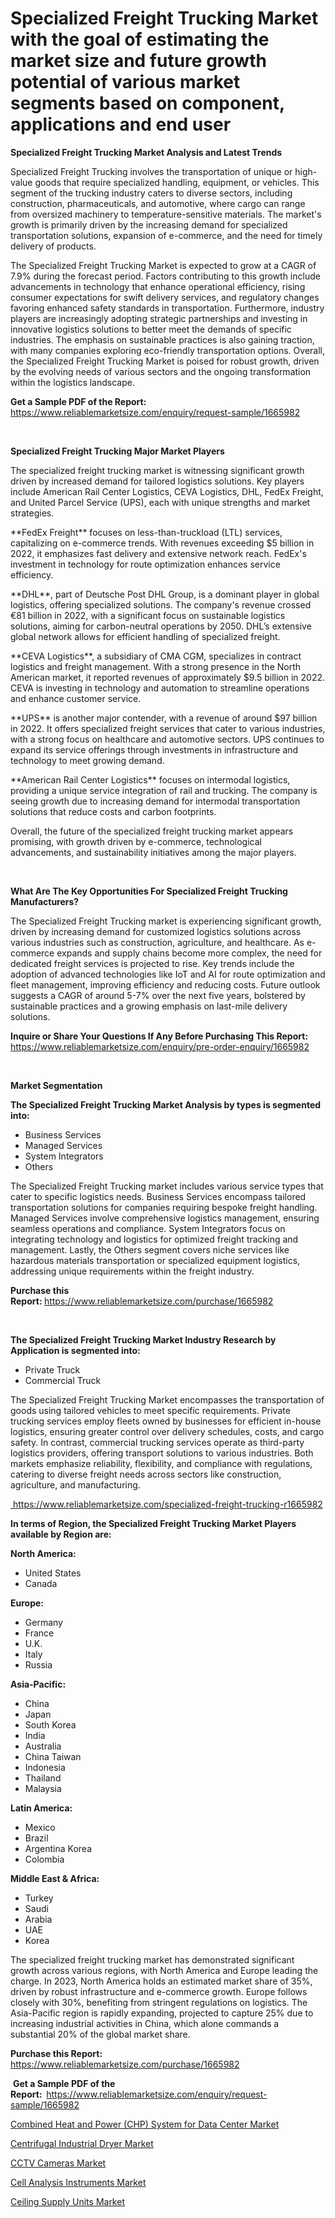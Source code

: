 <p><h1>Specialized Freight Trucking Market with the goal of estimating the market size and future growth potential of various market segments based on component, applications and end user</h1></p><p><strong>Specialized Freight Trucking Market Analysis and Latest Trends</strong></p>
<p><p>Specialized Freight Trucking involves the transportation of unique or high-value goods that require specialized handling, equipment, or vehicles. This segment of the trucking industry caters to diverse sectors, including construction, pharmaceuticals, and automotive, where cargo can range from oversized machinery to temperature-sensitive materials. The market's growth is primarily driven by the increasing demand for specialized transportation solutions, expansion of e-commerce, and the need for timely delivery of products.</p><p>The Specialized Freight Trucking Market is expected to grow at a CAGR of 7.9% during the forecast period. Factors contributing to this growth include advancements in technology that enhance operational efficiency, rising consumer expectations for swift delivery services, and regulatory changes favoring enhanced safety standards in transportation. Furthermore, industry players are increasingly adopting strategic partnerships and investing in innovative logistics solutions to better meet the demands of specific industries. The emphasis on sustainable practices is also gaining traction, with many companies exploring eco-friendly transportation options. Overall, the Specialized Freight Trucking Market is poised for robust growth, driven by the evolving needs of various sectors and the ongoing transformation within the logistics landscape.</p></p>
<p><strong>Get a Sample PDF of the Report:&nbsp;</strong> <a href="https://www.reliablemarketsize.com/enquiry/request-sample/1665982?utm_campaign=1167&utm_medium=2&utm_source=Github&utm_content=ia&utm_term=08042025&utm_id=specialized-freight-trucking">https://www.reliablemarketsize.com/enquiry/request-sample/1665982</a></p>
<p>&nbsp;</p>
<p><strong>Specialized Freight Trucking Major Market Players</strong></p>
<p><p>The specialized freight trucking market is witnessing significant growth driven by increased demand for tailored logistics solutions. Key players include American Rail Center Logistics, CEVA Logistics, DHL, FedEx Freight, and United Parcel Service (UPS), each with unique strengths and market strategies.</p><p>**FedEx Freight** focuses on less-than-truckload (LTL) services, capitalizing on e-commerce trends. With revenues exceeding $5 billion in 2022, it emphasizes fast delivery and extensive network reach. FedEx's investment in technology for route optimization enhances service efficiency.</p><p>**DHL**, part of Deutsche Post DHL Group, is a dominant player in global logistics, offering specialized solutions. The company's revenue crossed €81 billion in 2022, with a significant focus on sustainable logistics solutions, aiming for carbon-neutral operations by 2050. DHL’s extensive global network allows for efficient handling of specialized freight.</p><p>**CEVA Logistics**, a subsidiary of CMA CGM, specializes in contract logistics and freight management. With a strong presence in the North American market, it reported revenues of approximately $9.5 billion in 2022. CEVA is investing in technology and automation to streamline operations and enhance customer service.</p><p>**UPS** is another major contender, with a revenue of around $97 billion in 2022. It offers specialized freight services that cater to various industries, with a strong focus on healthcare and automotive sectors. UPS continues to expand its service offerings through investments in infrastructure and technology to meet growing demand.</p><p>**American Rail Center Logistics** focuses on intermodal logistics, providing a unique service integration of rail and trucking. The company is seeing growth due to increasing demand for intermodal transportation solutions that reduce costs and carbon footprints.</p><p>Overall, the future of the specialized freight trucking market appears promising, with growth driven by e-commerce, technological advancements, and sustainability initiatives among the major players.</p></p>
<p>&nbsp;</p>
<p><strong>What Are The Key Opportunities For Specialized Freight Trucking Manufacturers?</strong></p>
<p><p>The Specialized Freight Trucking market is experiencing significant growth, driven by increasing demand for customized logistics solutions across various industries such as construction, agriculture, and healthcare. As e-commerce expands and supply chains become more complex, the need for dedicated freight services is projected to rise. Key trends include the adoption of advanced technologies like IoT and AI for route optimization and fleet management, improving efficiency and reducing costs. Future outlook suggests a CAGR of around 5-7% over the next five years, bolstered by sustainable practices and a growing emphasis on last-mile delivery solutions.</p></p>
<p><strong>Inquire or Share Your Questions If Any Before Purchasing This Report:</strong> <a href="https://www.reliablemarketsize.com/enquiry/pre-order-enquiry/1665982?utm_campaign=1167&utm_medium=2&utm_source=Github&utm_content=ia&utm_term=08042025&utm_id=specialized-freight-trucking">https://www.reliablemarketsize.com/enquiry/pre-order-enquiry/1665982</a></p>
<p>&nbsp;</p>
<p><strong>Market Segmentation</strong></p>
<p><strong>The Specialized Freight Trucking Market Analysis by types is segmented into:</strong></p>
<p><ul><li>Business Services</li><li>Managed Services</li><li>System Integrators</li><li>Others</li></ul></p>
<p><p>The Specialized Freight Trucking market includes various service types that cater to specific logistics needs. Business Services encompass tailored transportation solutions for companies requiring bespoke freight handling. Managed Services involve comprehensive logistics management, ensuring seamless operations and compliance. System Integrators focus on integrating technology and logistics for optimized freight tracking and management. Lastly, the Others segment covers niche services like hazardous materials transportation or specialized equipment logistics, addressing unique requirements within the freight industry.</p></p>
<p><strong>Purchase this Report:&nbsp;</strong><a href="https://www.reliablemarketsize.com/purchase/1665982?utm_campaign=1167&utm_medium=2&utm_source=Github&utm_content=ia&utm_term=08042025&utm_id=specialized-freight-trucking">https://www.reliablemarketsize.com/purchase/1665982</a></p>
<p>&nbsp;</p>
<p><strong>The Specialized Freight Trucking Market Industry Research by Application is segmented into:</strong></p>
<p><ul><li>Private Truck</li><li>Commercial Truck</li></ul></p>
<p><p>The Specialized Freight Trucking Market encompasses the transportation of goods using tailored vehicles to meet specific requirements. Private trucking services employ fleets owned by businesses for efficient in-house logistics, ensuring greater control over delivery schedules, costs, and cargo safety. In contrast, commercial trucking services operate as third-party logistics providers, offering transport solutions to various industries. Both markets emphasize reliability, flexibility, and compliance with regulations, catering to diverse freight needs across sectors like construction, agriculture, and manufacturing.</p></p>
<p><a href="https://www.reliablemarketsize.com/specialized-freight-trucking-r1665982?utm_campaign=1167&utm_medium=2&utm_source=Github&utm_content=ia&utm_term=08042025&utm_id=specialized-freight-trucking">&nbsp;https://www.reliablemarketsize.com/specialized-freight-trucking-r1665982</a></p>
<p><strong>In terms of Region, the Specialized Freight Trucking Market Players available by Region are:</strong></p>
<p>
    <p> <strong> North America: </strong>
        <ul>
            <li>United States</li>
            <li>Canada</li>
        </ul>
        </p> 
    <p> <strong> Europe: </strong>
        <ul>
            <li>Germany</li>
            <li>France</li>
            <li>U.K.</li>
            <li>Italy</li>
            <li>Russia</li>
        </ul>
        </p> 
    <p> <strong> Asia-Pacific: </strong>
        <ul>
            <li>China</li>
            <li>Japan</li>
            <li>South Korea</li>
            <li>India</li>
            <li>Australia</li>
            <li>China Taiwan</li>
            <li>Indonesia</li>
            <li>Thailand</li>
            <li>Malaysia</li>
        </ul>
        </p> 
    <p> <strong> Latin America: </strong>
        <ul>
            <li>Mexico</li>
            <li>Brazil</li>
            <li>Argentina Korea</li>
            <li>Colombia</li>
        </ul>
        </p> 
    <p> <strong> Middle East & Africa: </strong>
        <ul>
            <li>Turkey</li>
            <li>Saudi</li>
            <li>Arabia</li>
            <li>UAE</li>
            <li>Korea</li>
        </ul>
    </p>
    </p>
<p><p>The specialized freight trucking market has demonstrated significant growth across various regions, with North America and Europe leading the charge. In 2023, North America holds an estimated market share of 35%, driven by robust infrastructure and e-commerce growth. Europe follows closely with 30%, benefiting from stringent regulations on logistics. The Asia-Pacific region is rapidly expanding, projected to capture 25% due to increasing industrial activities in China, which alone commands a substantial 20% of the global market share.</p></p>
<p><strong>Purchase this Report: </strong><a href="https://www.reliablemarketsize.com/purchase/1665982?utm_campaign=1167&utm_medium=2&utm_source=Github&utm_content=ia&utm_term=08042025&utm_id=specialized-freight-trucking">https://www.reliablemarketsize.com/purchase/1665982</a></p>
<p>&nbsp;<strong>Get a Sample PDF of the Report:&nbsp;&nbsp;</strong><a href="https://www.reliablemarketsize.com/enquiry/request-sample/1665982?utm_campaign=1167&utm_medium=2&utm_source=Github&utm_content=ia&utm_term=08042025&utm_id=specialized-freight-trucking">https://www.reliablemarketsize.com/enquiry/request-sample/1665982</a></p>
<p><strong></strong></p>
<p><p><a href="https://github.com/shefikagbons/Market-Research-Report-List-1/blob/main/combined-heat-and-power-chp-system-for-data-center-market.md?utm_campaign=1167&utm_medium=2&utm_source=Github&utm_content=ia&utm_term=08042025&utm_id=specialized-freight-trucking">Combined Heat and Power (CHP) System for Data Center Market</a></p><p><a href="https://github.com/signallaikun/Market-Research-Report-List-1/blob/main/centrifugal-industrial-dryer-market.md?utm_campaign=1167&utm_medium=2&utm_source=Github&utm_content=ia&utm_term=08042025&utm_id=specialized-freight-trucking">Centrifugal Industrial Dryer Market</a></p><p><a href="https://github.com/celpabembes/Market-Research-Report-List-1/blob/main/cctv-cameras-market.md?utm_campaign=1167&utm_medium=2&utm_source=Github&utm_content=ia&utm_term=08042025&utm_id=specialized-freight-trucking">CCTV Cameras Market</a></p><p><a href="https://github.com/mateyappiazo/Market-Research-Report-List-1/blob/main/cell-analysis-instruments-market.md?utm_campaign=1167&utm_medium=2&utm_source=Github&utm_content=ia&utm_term=08042025&utm_id=specialized-freight-trucking">Cell Analysis Instruments Market</a></p><p><a href="https://github.com/gunbybeahmg1/Market-Research-Report-List-1/blob/main/ceiling-supply-units-market.md?utm_campaign=1167&utm_medium=2&utm_source=Github&utm_content=ia&utm_term=08042025&utm_id=specialized-freight-trucking">Ceiling Supply Units Market</a></p></p>